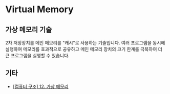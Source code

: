# Virtual Memory

## 가상 메모리 기술

2차 저장장치를 메인 메모리를 "캐시"로 사용하는 기술입니다.
여러 프로그램을 동시에 실행하여 메모리를 효과적으로 공유하고 메인 메모리 장치의 크기 한계를 극복하여 더 큰 프로그램을 실행할 수 있습니다.

## 기타

- [[컴퓨터 구조] 12. 가상 메모리](https://narakit.tistory.com/146?category=474839)

